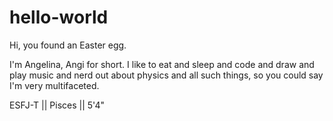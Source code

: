 # hello-world

Hi, you found an Easter egg.

I'm Angelina, Angi for short. I like to eat and sleep and code and draw and play music and nerd out about physics and all such things, so 
you could say I'm very multifaceted.

ESFJ-T || Pisces || 5'4"
